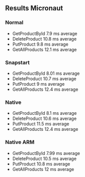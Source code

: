 ## Results Micronaut

### Normal
- GetProductById 7.9 ms average
- DeleteProduct 10.8 ms average
- PutProduct 9.8 ms average
- GetAllProducts 12.1 ms average 

### Snapstart
- GetProductById 8.01 ms average
- DeleteProduct 10.7 ms average
- PutProduct 9 ms average
- GetAllProducts 12.4 ms average

### Native
- GetProductById 8.1 ms average
- DeleteProduct 10.6 ms average
- PutProduct 11.5 ms average
- GetAllProducts 12.4 ms average

### Native ARM
- GetProductById 7.99 ms average
- DeleteProduct 10.5 ms average
- PutProduct 10.8 ms average
- GetAllProducts 12 ms average